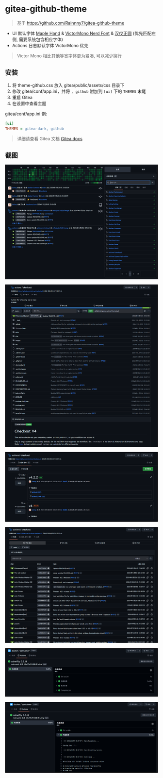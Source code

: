 # gitea-github-theme

> 基于 https://github.com/Rainnny7/gitea-github-theme

- UI 默认字体 [Maple Hand](https://github.com/subframe7536/maple-font/tree/other-resources/cn-resource/maple-hand) & [VictorMono Nerd Font](https://github.com/ryanoasis/nerd-fonts/releases/download/v3.3.0/VictorMono.zip) & [汉仪正圆](https://www.hanyi.com.cn/productdetail.php?id=2913) (优先匹配左侧, 需要系统包含相应字体)
- Actions 日志默认字体 VictorMono 优先

> Victor Mono 相比其他等宽字体更为紧凑, 可以减少换行

## 安装

1. 将 theme-github.css 放入 gitea/public/assets/css 目录下
2. 修改 gitea/conf/app.ini，并将 `, github` 附加到 `[ui]` 下的 `THEMES` 末尾
3. 重启 Gitea
4. 在设置中查看主题

gitea/conf/app.ini 例:
```ini
[ui]
THEMES = gitea-dark, github
```

> 详细请查看 Gitea 文档 [Gitea docs](https://docs.gitea.com/next/administration/customizing-gitea#customizing-the-look-of-gitea)

## 截图

![仓库](/screenshots/repo.png)

![仓库文件列表](/screenshots/file_list.png)

![仓库发布](/screenshots/release.png)

![仓库提交](/screenshots/commit.png)

![Actions](/screenshots/action.png)

![Actions Step](/screenshots/step.png)
